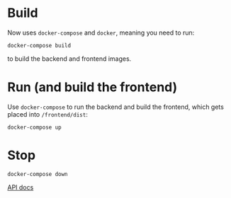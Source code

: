 # Build

Now uses `docker-compose` and `docker`, meaning you need to run:

```
docker-compose build
```

to build the backend and frontend images.

# Run (and build the frontend)

Use `docker-compose` to run the backend and build the frontend, which gets placed into `/frontend/dist`:

```
docker-compose up
```

# Stop

```
docker-compose down
```

[API docs](http://localhost:8080/docs/)
